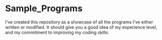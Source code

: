 # Sample_Programs
I've created this repository as a showcase of all the programs I've either written or modified. It should give you a good idea of my experience level, and my commitment to improving my coding skills.
